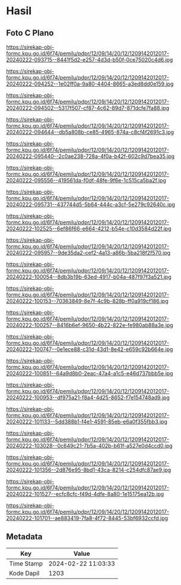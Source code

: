# Hasil

## Foto C Plano

https://sirekap-obj-formc.kpu.go.id/6f74/pemilu/pdpr/12/09/14/20/12/1209142012017-20240222-093715--8441f5d2-e257-4d3d-b50f-0ce75020c4d6.jpg

https://sirekap-obj-formc.kpu.go.id/6f74/pemilu/pdpr/12/09/14/20/12/1209142012017-20240222-094252--1e02ff0a-9a80-4404-8665-a3ed8dd0e159.jpg

https://sirekap-obj-formc.kpu.go.id/6f74/pemilu/pdpr/12/09/14/20/12/1209142012017-20240222-094502--5317f507-cf87-4c62-89d7-871dcfe7fa88.jpg

https://sirekap-obj-formc.kpu.go.id/6f74/pemilu/pdpr/12/09/14/20/12/1209142012017-20240222-094644--db5a808b-ce85-4965-874a-c8cf4f2691c3.jpg

https://sirekap-obj-formc.kpu.go.id/6f74/pemilu/pdpr/12/09/14/20/12/1209142012017-20240222-095440--2c0ae238-728a-4f0a-b42f-602c9d7bea35.jpg

https://sirekap-obj-formc.kpu.go.id/6f74/pemilu/pdpr/12/09/14/20/12/1209142012017-20240222-095556--419561da-f0df-48fe-9f6e-1c515ca5ba2f.jpg

https://sirekap-obj-formc.kpu.go.id/6f74/pemilu/pdpr/12/09/14/20/12/1209142012017-20240222-095731--437744d5-5b64-444c-a3cf-5e279c92640c.jpg

https://sirekap-obj-formc.kpu.go.id/6f74/pemilu/pdpr/12/09/14/20/12/1209142012017-20240222-102525--6ef86f66-e664-4212-b54e-c10d3584d22f.jpg

https://sirekap-obj-formc.kpu.go.id/6f74/pemilu/pdpr/12/09/14/20/12/1209142012017-20240222-095957--9de35da2-cef2-4a13-a86b-5ba218f2f570.jpg

https://sirekap-obj-formc.kpu.go.id/6f74/pemilu/pdpr/12/09/14/20/12/1209142012017-20240222-100054--8db3b19b-63ed-4917-b04a-487f97f3a521.jpg

https://sirekap-obj-formc.kpu.go.id/6f74/pemilu/pdpr/12/09/14/20/12/1209142012017-20240222-100153--70363849-8e7f-4c9b-828b-ff0a919cf186.jpg

https://sirekap-obj-formc.kpu.go.id/6f74/pemilu/pdpr/12/09/14/20/12/1209142012017-20240222-100257--8416b6ef-9650-4b22-822e-fe980ab88a3e.jpg

https://sirekap-obj-formc.kpu.go.id/6f74/pemilu/pdpr/12/09/14/20/12/1209142012017-20240222-100747--0e1ece88-c31d-43d1-8e42-e659c92b664e.jpg

https://sirekap-obj-formc.kpu.go.id/6f74/pemilu/pdpr/12/09/14/20/12/1209142012017-20240222-100851--64a9d8b0-2eac-47a4-a1c5-e46d737bbb5e.jpg

https://sirekap-obj-formc.kpu.go.id/6f74/pemilu/pdpr/12/09/14/20/12/1209142012017-20240222-100953--df975a21-f8a4-4d25-8652-f7e154748ad9.jpg

https://sirekap-obj-formc.kpu.go.id/6f74/pemilu/pdpr/12/09/14/20/12/1209142012017-20240222-101133--5dd388b1-f4e1-4591-85eb-e6a0f355fbb3.jpg

https://sirekap-obj-formc.kpu.go.id/6f74/pemilu/pdpr/12/09/14/20/12/1209142012017-20240222-103028--0c649c21-7b5a-402b-b61f-a527e0d4ccd0.jpg

https://sirekap-obj-formc.kpu.go.id/6f74/pemilu/pdpr/12/09/14/20/12/1209142012017-20240222-101356--2d876e95-8bd1-43ca-8214-c254dfc87ae9.jpg

https://sirekap-obj-formc.kpu.go.id/6f74/pemilu/pdpr/12/09/14/20/12/1209142012017-20240222-101527--ecfc8cfc-f49d-4dfe-8a80-1e15175ea12b.jpg

https://sirekap-obj-formc.kpu.go.id/6f74/pemilu/pdpr/12/09/14/20/12/1209142012017-20240222-101701--ae883419-7fa8-4f72-8445-53bf6932ccfd.jpg


## Metadata

| Key        | Value               |
| ---------- | ------------------- |
| Time Stamp | 2024-02-22 11:03:33 |
| Kode Dapil | 1203                |



